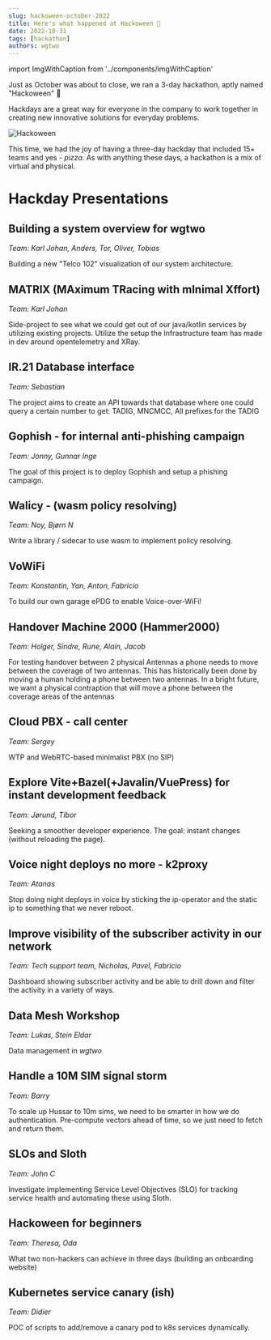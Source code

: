 ```yaml
---
slug: hackoween-october-2022
title: Here's what happened at Hackoween 🎃
date: 2022-10-31
tags: [hackathon]
authors: wgtwo
---
```


import ImgWithCaption from '../components/imgWithCaption'

Just as October was about to close, we ran a 3-day hackathon, aptly named "Hackoween" 🎃

Hackdays are a great way for everyone in the company to work together in creating new innovative solutions for everyday problems.

![Hackoween](./Hackoween.png)

<!--truncate-->

This time, we had the joy of having a three-day hackday that included 15+ teams and yes - *pizza*. As with anything these days, a hackathon is a mix of virtual and physical. 

# Hackday Presentations

## Building a system overview for wgtwo

*Team: Karl Johan, Anders, Tor, Oliver, Tobias*

Building a new "Telco 102" visualization of our system architecture.

## MATRIX (MAximum TRacing with mInimal Xffort)

*Team: Karl Johan*

Side-project to see what we could get out of our java/kotlin services by utilizing existing projects. Utilize the setup the Infrastructure team has made in dev around opentelemetry and XRay. 

## IR.21 Database interface

*Team: Sebastian*

The project aims to create an API towards that database where one could query a certain number to get: TADIG, MNCMCC, All prefixes for the TADIG

## Gophish - for internal anti-phishing campaign

*Team: Jonny, Gunnar Inge*

The goal of this project is to deploy Gophish and setup a phishing campaign. 

## Walicy - (wasm policy resolving)

*Team: Noy, Bjørn N*

Write a library / sidecar to use wasm to implement policy resolving.

## VoWiFi

*Team: Konstantin, Yan, Anton, Fabricio*

To build our own garage ePDG to enable Voice-over-WiFi!

## Handover Machine 2000 (Hammer2000)

*Team: Holger, Sindre, Rune, Alain, Jacob*

For testing handover between 2 physical Antennas a phone needs to move between the coverage of two antennas. This has historically been done by moving a human holding a phone between two antennas. In a bright future, we want a physical contraption that will move a phone between the coverage areas of the antennas

## Cloud PBX - call center

*Team: Sergey*

WTP and WebRTC-based minimalist PBX (no SIP)

## Explore Vite+Bazel(+Javalin/VuePress) for instant development feedback

*Team: Jørund, Tibor*

Seeking a smoother developer experience. The goal: instant changes (without reloading the page). 

## Voice night deploys no more - k2proxy

*Team: Atanas*

Stop doing night deploys in voice by sticking the ip-operator and the static ip to something that we never reboot.

## Improve visibility of the subscriber activity in our network

*Team: Tech support team, Nicholas, Pavel, Fabricio*

Dashboard showing subscriber activity and be able to drill down and filter the activity in a variety of ways. 

## Data Mesh Workshop

*Team: Lukas, Stein Eldar*

Data management in *wgtwo*

## Handle a 10M SIM signal storm

*Team: Barry*

To scale up Hussar to 10m sims, we need to be smarter in how we do authentication.
Pre-compute vectors ahead of time, so we just need to fetch and return them. 

## SLOs and Sloth

*Team: John C*

Investigate implementing Service Level Objectives (SLO) for tracking service health and automating these using Sloth. 

## Hackoween for beginners

*Team: Theresa, Oda*

What two non-hackers can achieve in three days (building an onboarding website)

## Kubernetes service canary (ish)

*Team: Didier*

POC of scripts to add/remove a canary pod to k8s services dynamically.


